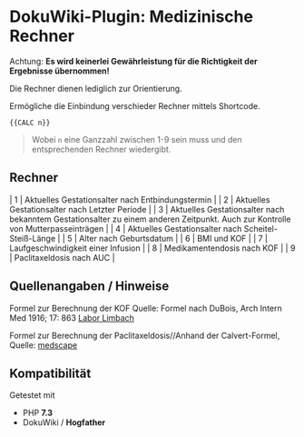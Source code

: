 # DokuWiki-Plugin: Medizinische Rechner

Achtung:
**Es wird keinerlei Gewährleistung für die Richtigkeit der Ergebnisse übernommen!**

Die Rechner dienen lediglich zur Orientierung.

Ermögliche die Einbindung verschieder Rechner mittels Shortcode.

```{{CALC n}}```

> Wobei ``n`` eine Ganzzahl zwischen 1-9 sein muss und den entsprechenden Rechner wiedergibt.

## Rechner

| 1 | Aktuelles Gestationsalter nach Entbindungstermin |
| 2 | Aktuelles Gestationsalter nach Letzter Periode |
| 3 | Aktuelles Gestationsalter nach bekanntem Gestationsalter zu einem anderen Zeitpunkt. Auch zur Kontrolle von Mutterpasseinträgen |
| 4 | Aktuelles Gestationsalter nach Scheitel-Steiß-Länge |
| 5 | Alter nach Geburtsdatum |
| 6 | BMI und KOF |
| 7 | Laufgeschwindigkeit einer Infusion |
| 8 | Medikamentendosis nach KOF |
| 9 | Paclitaxeldosis nach AUC |


## Quellenangaben / Hinweise

Formel zur Berechnung der KOF
Quelle: Formel nach DuBois, Arch Intern Med 1916; 17: 863 [Labor Limbach](https://www.limbachgruppe.com/laborrechner/labor-rechner/berechnung-koerperoberflaeche-body-mass-index/)

Formel zur Berechnung der Paclitaxeldosis//Anhand der Calvert-Formel, Quelle: [medscape](https://reference.medscape.com/calculator/carboplatin-auc-dose-calvert)

## Kompatibilität

Getestet mit
* PHP **7.3**
* DokuWiki / **Hogfather**